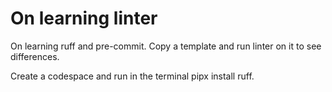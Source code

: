 # On learning linter
On learning ruff and pre-commit. Copy a template and run linter on it to see differences.

Create a codespace and run in the terminal pipx install ruff.